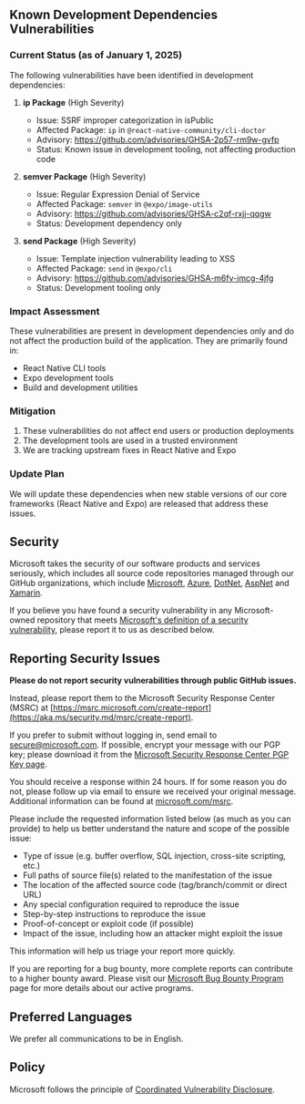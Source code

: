 ## Known Development Dependencies Vulnerabilities

### Current Status (as of January 1, 2025)

The following vulnerabilities have been identified in development dependencies:

1. **ip Package** (High Severity)
   - Issue: SSRF improper categorization in isPublic
   - Affected Package: `ip` in `@react-native-community/cli-doctor`
   - Advisory: https://github.com/advisories/GHSA-2p57-rm9w-gvfp
   - Status: Known issue in development tooling, not affecting production code

2. **semver Package** (High Severity)
   - Issue: Regular Expression Denial of Service
   - Affected Package: `semver` in `@expo/image-utils`
   - Advisory: https://github.com/advisories/GHSA-c2qf-rxjj-qqgw
   - Status: Development dependency only

3. **send Package** (High Severity)
   - Issue: Template injection vulnerability leading to XSS
   - Affected Package: `send` in `@expo/cli`
   - Advisory: https://github.com/advisories/GHSA-m6fv-jmcg-4jfg
   - Status: Development tooling only

### Impact Assessment

These vulnerabilities are present in development dependencies only and do not affect the production build of the application. They are primarily found in:
- React Native CLI tools
- Expo development tools
- Build and development utilities

### Mitigation

1. These vulnerabilities do not affect end users or production deployments
2. The development tools are used in a trusted environment
3. We are tracking upstream fixes in React Native and Expo

### Update Plan

We will update these dependencies when new stable versions of our core frameworks (React Native and Expo) are released that address these issues.

<!-- BEGIN MICROSOFT SECURITY.MD V0.0.9 BLOCK -->

## Security

Microsoft takes the security of our software products and services seriously, which includes all source code repositories managed through our GitHub organizations, which include [Microsoft](https://github.com/Microsoft), [Azure](https://github.com/Azure), [DotNet](https://github.com/dotnet), [AspNet](https://github.com/aspnet) and [Xamarin](https://github.com/xamarin).

If you believe you have found a security vulnerability in any Microsoft-owned repository that meets [Microsoft's definition of a security vulnerability](https://aka.ms/security.md/definition), please report it to us as described below.

## Reporting Security Issues

**Please do not report security vulnerabilities through public GitHub issues.**

Instead, please report them to the Microsoft Security Response Center (MSRC) at [https://msrc.microsoft.com/create-report](https://aka.ms/security.md/msrc/create-report).

If you prefer to submit without logging in, send email to [secure@microsoft.com](mailto:secure@microsoft.com).  If possible, encrypt your message with our PGP key; please download it from the [Microsoft Security Response Center PGP Key page](https://aka.ms/security.md/msrc/pgp).

You should receive a response within 24 hours. If for some reason you do not, please follow up via email to ensure we received your original message. Additional information can be found at [microsoft.com/msrc](https://www.microsoft.com/msrc). 

Please include the requested information listed below (as much as you can provide) to help us better understand the nature and scope of the possible issue:

  * Type of issue (e.g. buffer overflow, SQL injection, cross-site scripting, etc.)
  * Full paths of source file(s) related to the manifestation of the issue
  * The location of the affected source code (tag/branch/commit or direct URL)
  * Any special configuration required to reproduce the issue
  * Step-by-step instructions to reproduce the issue
  * Proof-of-concept or exploit code (if possible)
  * Impact of the issue, including how an attacker might exploit the issue

This information will help us triage your report more quickly.

If you are reporting for a bug bounty, more complete reports can contribute to a higher bounty award. Please visit our [Microsoft Bug Bounty Program](https://aka.ms/security.md/msrc/bounty) page for more details about our active programs.

## Preferred Languages

We prefer all communications to be in English.

## Policy

Microsoft follows the principle of [Coordinated Vulnerability Disclosure](https://aka.ms/security.md/cvd).

<!-- END MICROSOFT SECURITY.MD BLOCK -->
